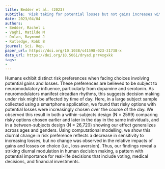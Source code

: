 ```yaml
---
title: Bedder et al. (2023)
subtitle: 'Risk taking for potential losses but not gains increases with time of day'
date: 2023/04/04
authors:
- Bedder, Rachel L
- Vaghi, Matilde M
- Dolan, Raymond J
- Rutledge, Robb B
journal: Sci. Rep.
paper_url: https://doi.org/10.1038/s41598-023-31738-x
data_url: https://doi.org/10.5061/dryad.prr4xgxkk
tags:
- 
---
```


Humans exhibit distinct risk preferences when facing choices involving potential gains and losses. These preferences are believed to be subject to neuromodulatory influence, particularly from dopamine and serotonin. As neuromodulators manifest circadian rhythms, this suggests decision making under risk might be affected by time of day. Here, in a large subject sample collected using a smartphone application, we found that risky options with potential losses were increasingly chosen over the course of the day. We observed this result in both a within-subjects design (N = 2599) comparing risky options chosen earlier and later in the day in the same individuals, and in a between-subjects design (N = 26,720) showing our effect generalizes across ages and genders. Using computational modelling, we show this diurnal change in risk preference reflects a decrease in sensitivity to increasing losses, but no change was observed in the relative impacts of gains and losses on choice (i.e., loss aversion). Thus, our findings reveal a striking diurnal modulation in human decision making, a pattern with potential importance for real-life decisions that include voting, medical decisions, and financial investments.
